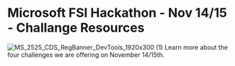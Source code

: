 # Microsoft FSI Hackathon - Nov 14/15 - Challange Resources
 ![MS_2525_CDS_RegBanner_DevTools_1920x300 (1)](https://user-images.githubusercontent.com/107423518/180083692-13dcdf47-0f75-4aaf-b50e-5d037f611206.jpg)
 Learn more about the four challenges we are offering on November 14/15th. 
